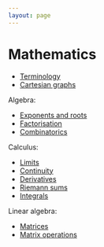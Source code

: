 ```yaml
---
layout: page
---
```


# Mathematics

* [Terminology](math-terminology)
* [Cartesian graphs](math-graphs)

Algebra:

* [Exponents and roots](math-exponents)
* [Factorisation](math-factorisation)
* [Combinatorics](math-combinatorics)

Calculus:

* [Limits](math-limits)
* [Continuity](math-continuity)
* [Derivatives](math-derivatives)
* [Riemann sums](math-sums)
* [Integrals](math-integrals)

Linear algebra:

* [Matrices](math-matrices)
* [Matrix operations](math-matrix-operations)

<!--
Arithmetic: decimals to fractions, values for log, trig, geometries, product of negatives, absolute values
Elementary Algebra: simplifying equations, inequalities, long division
Series
Functions/graphing
Linear algebra
Partial differential equations
-->
